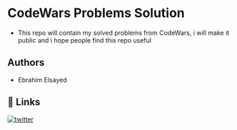 
# CodeWars Problems Solution
- This repo will contain my solved problems from CodeWars, i will make it public and i hope people find this repo useful

## Authors

- Ebrahim Elsayed
## 🔗 Links


[![twitter](https://img.shields.io/badge/twitter-1DA1F2?style=for-the-badge&logo=twitter&logoColor=white)](https://twitter.com/0x3brvh1m)

